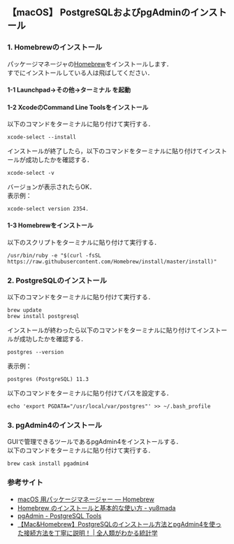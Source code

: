## 【macOS】 PostgreSQLおよびpgAdminのインストール
### 1. Homebrewのインストール
パッケージマネージャの[Homebrew](https://brew.sh/index_ja)をインストールします．  
すでにインストールしている人は飛ばしてください．  
#### 1-1 Launchpad->その他->ターミナル を起動
#### 1-2 XcodeのCommand Line Toolsをインストール
以下のコマンドをターミナルに貼り付けて実行する．
```
xcode-select --install
```
インストールが終了したら，以下のコマンドをターミナルに貼り付けてインストールが成功したかを確認する．
```
xcode-select -v
```
バージョンが表示されたらOK．  
表示例：  
```
xcode-select version 2354.
```

#### 1-3 Homebrewをインストール
以下のスクリプトをターミナルに貼り付けて実行する．
```
/usr/bin/ruby -e "$(curl -fsSL https://raw.githubusercontent.com/Homebrew/install/master/install)"
```
### 2. PostgreSQLのインストール
以下のコマンドをターミナルに貼り付けて実行する．
```
brew update
brew install postgresql
```
インストールが終わったら以下のコマンドをターミナルに貼り付けてインストールが成功したかを確認する．
```
postgres --version
```
表示例：
```
postgres (PostgreSQL) 11.3
```
以下のコマンドをターミナルに貼り付けてパスを設定する．  
```
echo 'export PGDATA="/usr/local/var/postgres"' >> ~/.bash_profile
```
### 3. pgAdmin4のインストール
GUIで管理できるツールであるpgAdmin4をインストールする．  
以下のコマンドをターミナルに貼り付けて実行する．
```
brew cask install pgadmin4
```

### 参考サイト
* [macOS 用パッケージマネージャー — Homebrew](https://brew.sh/index_ja)
* [Homebrew のインストールと基本的な使い方 - yu8mada](https://yu8mada.com/2018/04/12/homebrew-s-installation-and-basic-usage/#article-title)
* [pgAdmin - PostgreSQL Tools](https://www.pgadmin.org/)
* [【Mac&Homebrew】PostgreSQLのインストール方法とpgAdmin4を使った接続方法を丁寧に説明！ | 全人類がわかる統計学](https://to-kei.net/db/postgre-mac-install/)
